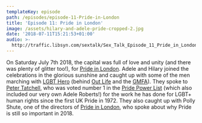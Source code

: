 ```yaml
---
templateKey: episode
path: /episodes/episode-11-Pride-in-London
title: 'Episode 11: Pride in London'
image: /assets/hilary-and-adele-pride-cropped-2.jpg
date: '2018-07-11T15:21:53+01:00'
audio: >-
  http://traffic.libsyn.com/sextalk/Sex_Talk_Episode_11_Pride_in_London_Special_Podcast.mp3
---
```

On Saturday July 7th 2018, the capital was full of love and unity (and there was plenty of glitter too!), for [Pride in London](https://prideinlondon.org/). Adele and Hilary joined the celebrations in the glorious sunshine and caught up with some of the men marching with [LGBT Hero](https://www.lgbthero.org.uk/) (behind [Out Life](https://www.outlife.org.uk/) and the [GMFA](https://www.gmfa.org.uk/)). They spoke to [Peter Tatchell](https://www.petertatchellfoundation.org/), who was voted number 1 in the [Pride Power List](http://www.pridepowerlist.co.uk/pride-powerlist-2018.html) (which also included our very own Adele Roberts!) for the work he has done for LGBT+ human rights since the first UK Pride in 1972. They also caught up with Polly Shute, one of the directors of [Pride in London](https://prideinlondon.org/), who spoke about why Pride is still so important in 2018.
